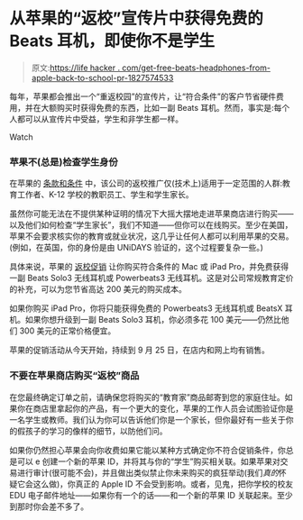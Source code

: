 # 从苹果的“返校”宣传片中获得免费的 Beats 耳机，即使你不是学生

> 原文:[https://life hacker . com/get-free-beats-headphones-from-apple-back-to-school-pr-1827574533](https://lifehacker.com/get-free-beats-headphones-from-apples-back-to-school-pr-1827574533)

每年，苹果都会推出一个“重返校园”的宣传片，让“符合条件”的客户节省硬件费用，并在大额购买时获得免费的东西，比如一副 Beats 耳机。然而，事实是:每个人都可以从宣传片中受益，学生和非学生都一样。

Watch

### **苹果不(总是)检查学生身份**

在苹果的 [条款和条件](https://www.apple.com/promo/pdf/EN_US_BTS_070518.pdf) 中，该公司的返校推广仅(技术上)适用于一定范围的人群:教育工作者、K-12 学校的教职员工、学生和学生家长。

虽然你可能无法在不提供某种证明的情况下大摇大摆地走进苹果商店进行购买——以及他们如何检查“学生家长”，我们不知道——但你可以在线购买。至少在美国，苹果不会要求核实你的教育或就业状况，这几乎让任何人都可以利用苹果的交易。(例如，在英国，你的身份是由 UNiDAYS 验证的，这个过程要复杂一些。)

具体来说，苹果的 [返校促销](https://www.apple.com/us-hed/shop/back-to-school) 让你购买符合条件的 Mac 或 iPad Pro，并免费获得一副 Beats Solo3 无线耳机或 Powerbeats3 无线耳机。这是对公司常规教育定价的补充，可以为您节省高达 200 美元的购买成本。

如果你购买 iPad Pro，你将只能获得免费的 Powerbeats3 无线耳机或 BeatsX 耳机。如果你想升级到一副 Beats Solo3 耳机，你必须多花 100 美元——仍然比他们 300 美元的正常价格便宜。

苹果的促销活动从今天开始，持续到 9 月 25 日，在店内和网上均有销售。

### **不要在苹果商店购买“返校”商品**

在您最终确定订单之前，请确保您将购买的“教育家”商品邮寄到您的家庭住址。如果你在商店里拿起你的产品，有一个更大的变化，苹果的工作人员会试图验证你是一名学生或教师。我们认为你可以告诉他们你是一个家长，但你最好有一些关于你的假孩子的学习的像样的细节，以防他们问。

如果你仍然担心苹果会向你收费如果它能以某种方式确定你不符合促销条件，你总是可以 e 创建一个新的苹果 ID，并将其与你的“学生”购买相关联。如果苹果对交易进行审计(很可能不会)，并且做出类似禁止你未来购买的疯狂举动(我们*真的*怀疑它会这么做)，你真正的 Apple ID 不会受到影响。或者，见鬼，把你学校的校友 EDU 电子邮件地址——如果你有一个的话——和一个新的苹果 ID 关联起来。至少到那时你会差不多了。